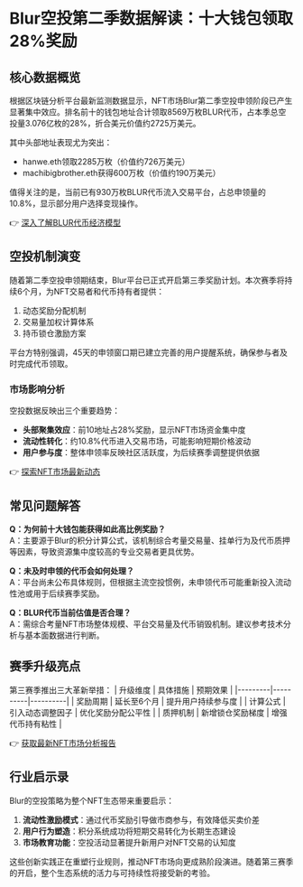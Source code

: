 # Blur空投第二季数据解读：十大钱包领取28%奖励

## 核心数据概览

根据区块链分析平台最新监测数据显示，NFT市场Blur第二季空投申领阶段已产生显著集中效应。排名前十的钱包地址合计领取8569万枚BLUR代币，占本季总空投量3.076亿枚的28%，折合美元价值约2725万美元。

其中头部地址表现尤为突出：
- hanwe.eth领取2285万枚（价值约726万美元）
- machibigbrother.eth获得600万枚（价值约190万美元）

值得关注的是，当前已有930万枚BLUR代币流入交易平台，占总申领量的10.8%，显示部分用户选择变现操作。

👉 [深入了解BLUR代币经济模型](https://bit.ly/okx_welcome)

## 空投机制演变

随着第二季空投申领期结束，Blur平台已正式开启第三季奖励计划。本次赛季将持续6个月，为NFT交易者和代币持有者提供：
1. 动态奖励分配机制
2. 交易量加权计算体系
3. 持币锁仓激励方案

平台方特别强调，45天的申领窗口期已建立完善的用户提醒系统，确保参与者及时完成代币领取。

### 市场影响分析

空投数据反映出三个重要趋势：
- **头部聚集效应**：前10地址占28%奖励，显示NFT市场资金集中度
- **流动性转化**：约10.8%代币进入交易市场，可能影响短期价格波动
- **用户参与度**：整体申领率反映社区活跃度，为后续赛季调整提供依据

👉 [探索NFT市场最新动态](https://bit.ly/okx_welcome)

## 常见问题解答

**Q：为何前十大钱包能获得如此高比例奖励？**  
A：主要源于Blur的积分计算公式，该机制综合考量交易量、挂单行为及代币质押等因素，导致资源集中度较高的专业交易者更具优势。

**Q：未及时申领的代币会如何处理？**  
A：平台尚未公布具体规则，但根据主流空投惯例，未申领代币可能重新投入流动性池或用于后续赛季奖励。

**Q：BLUR代币当前估值是否合理？**  
A：需综合考量NFT市场整体规模、平台交易量及代币销毁机制。建议参考技术分析与基本面数据进行判断。

## 赛季升级亮点

第三赛季推出三大革新举措：
| 升级维度 | 具体措施 | 预期效果 |
|---------|----------|----------|
| 奖励周期 | 延长至6个月 | 提升用户持续参与度 |
| 计算公式 | 引入动态调整因子 | 优化奖励分配公平性 |
| 质押机制 | 新增锁仓奖励梯度 | 增强代币持有粘性 |

👉 [获取最新NFT市场分析报告](https://bit.ly/okx_welcome)

## 行业启示录

Blur的空投策略为整个NFT生态带来重要启示：
1. **流动性激励模式**：通过代币奖励引导做市商参与，有效降低买卖价差
2. **用户行为塑造**：积分系统成功将短期交易转化为长期生态建设
3. **市场教育功能**：空投活动显著提升新用户对NFT交易的认知度

这些创新实践正在重塑行业规则，推动NFT市场向更成熟阶段演进。随着第三赛季的开启，整个生态系统的活力与可持续性将接受新的考验。